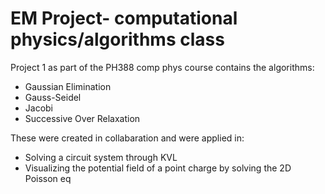 # EM Project- computational physics/algorithms class

Project 1 as part of the PH388 comp phys course contains the algorithms:
- Gaussian Elimination
- Gauss-Seidel
- Jacobi 
- Successive Over Relaxation

These were created in collabaration and were applied in:
- Solving a circuit system through KVL
- Visualizing the potential field of a point charge by solving the 2D Poisson eq
